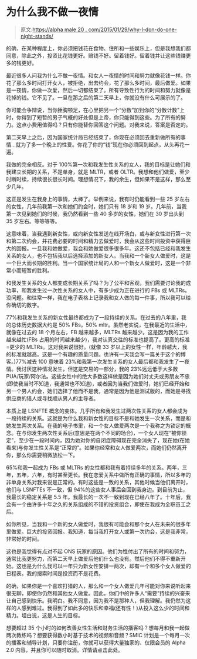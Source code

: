 # 为什么我不做一夜情

> 原文:[https://alpha male 20 . com/2015/01/29/why-I-don-do-one-night-stands/](https://alphamale20.com/2015/01/29/why-i-dont-do-one-night-stands/)

的确，在某种程度上，你必须把钱花在食物、住所和一些娱乐上，但是我想我们都同意，除此之外，投资比花钱更好。赔钱不好。留着钱好。留着钱并让这些钱赚更多的钱更好。

最近很多人问我为什么不做一夜情。和女人一夜情的时间和努力就像花钱一样。你花了那么多时间打开女人，被拒绝，出去约会，花了那么多时间，最后做爱。如果是一夜情，你做一次爱，然后一切都结束了。所有导致性行为的时间和努力就像是花掉的钱。它不见了。一旦在那之后的第二天早上，你就没有什么可展示的了。

你可能会争辩说，当你捶胸顿足，在心里把另一个“分数”加到你的“分数计数”上时，你得到了短暂的男子气概的好处但是上帝，你只能得到这些。为了所有的努力。这点小费用值得吗？只有你能替你回答这个问题。对我来说，答案是否定的。

第二天早上之后，因为国家统计局已经结束了，你现在必须回去重新做所有的事情...就为了多一个晚上的性爱。你花了你的“钱”现在你必须回到起点，从头再花一遍。

我做的完全相反。对于 100%第一次和我发生性关系的女人，我的目标是让她们和我建立长期的关系，不是单身，就是 MLTR，或者 OLTR。我想和他们做爱，至少时断时续，持续很长很长时间。理想情况下，我的余生，但如果不是这样，那么至少几年。

这正是发生在我身上的事情，太棒了。举例来说，我有时仍能看到一些 25 岁左右的女性，几年前我第一次和她们约会时，她们只有 18 岁和 19 岁。几年前，当我第一次见到她们的时候，我仍然看到一些 40 多岁的女性，她们在 30 岁出头到 35 岁左右。等等等等。

这意味着，当我遇到新女性，或向新女性发送在线开场白，或与新女性进行第一次和第二次约会，并花费必要的时间和精力去做爱时，我会从这些时间投资中获得巨大的回报。一旦我和她做爱，我会和她做爱很多很多年。这还不包括已经和我发生关系的女人，也不包括我以后选择添加的新女人。当我和一个新女人做爱时，这是一个巨大而长期的胜利。当一个国家统计局的人和一个新女人做爱时，这是一个非常小而短暂的胜利。

和我发生关系的女人都变成长期关系了吗？为了公平和客观，我们需要讨论我的成功率，和我发生过一次性关系的女人中，有多少成为正在进行的 FBs 或 MLTRs。没问题。和往常一样，我在电子表格上记录我和女人做的每一件事，所以我可以给你确切的数字。

77%和我发生关系的新女性最终都成为了一段持续的关系。在过去的八年里，我的总体历史数据大约是 50% FBs，50% mltr。虽然老实说，在我最近的生活中，就像在过去的 18 个月左右，FB 越来越多，MLTRs 越来越少。这是因为我的工作越来越忙(FBs 占用的时间越来越少)，我对认真交往的标准也提高了。更高的标准=更少的 MLTRs。这对我来说很好。(就像 33 岁以上的女性一样，年龄越大，我的标准就越高。这是一个有趣的质量问题。也许有一天我会写一篇关于这个的博客。)77%减去 100 意味着 23%和我第一次发生关系的女人最后都和我发生了一夜情。我讨厌这种情况发生，但这是交易的一部分，我的 23%远远低于大多数 PUA/玩家/阿尔法。这些女性中的绝大多数这样做是因为她们对丈夫或男朋友不忠(即使我当时不知道，我通常也不知道)，或者因为当我们做爱时，她们已经开始和另一个男人约会，她们选择了他而不是我，通常是因为他是测试版的，而她是寻找供应商的猎人或寻找顺从男人的主导者。

本质上是 LSNFTE 概念的变体。几乎所有和我发生过两次性关系的女人都会成为一段持续的关系。这就是为什么我和新女性的目标不是和她发生一次关系，而是和她发生两次关系。在我的电子书里，和一个女人做爱两次是一个我称之为锁定的概念。在与你发生两次性关系后(意思是在两个不同的场合)，一个女人现在“被你锁定”，至少在一段时间内，因为她对你的自闭症障碍现在完全消失了，现在她(在她看来)与你发生性关系是“正常的”。如果你经常和女人做爱两次，而她们仍然离开你，那么你需要稍微放松一下。

65%和我一起成为 FBs 或 MLTRs 的女性都和我有着持续多年的关系。两年，三年，五年，六年，有时甚至更长。我在恋爱关系中做所有正确的事情，所以多年的非单身关系对我来说是正常的。有时这些是一致的关系，其他时候当他们离开时，他们与 LSNFTEs 不一致，但 94%的这些女人事后会回到我身边。到目前为止，我最长的稳定关系是 5.5 年。我最长的一次不一致到现在已经八年了。十年后，我会有一个由许多十年之久的关系组成的不错的投资组合，即使在我成为全职员工之后。

如你所见，当我和一个新的女人做爱时，我很有可能会和那个女人在未来的很多年里做爱。巨大的投资回报。我知道，每当我打开女人或第一次约会，这是我非常，非常好的时间。

这也是我觉得有点对不起 ONS 玩家的原因。他们为性付出了所有的时间和努力，通常比我更努力，而第二天早上做爱后他们什么也没有。然后他们不得不重新开始。这也是为什么我可以一年只为新女性安排一两次，却有一个和多个女人做爱的日程表。我的搜索时间是投资而不是花费。

的确，如果你是一个喜欢打猎的人，那么和一个女人做爱几年可能对你来说听起来很无聊，即使你仍然和其他女人做爱。因此，你们中的许多人“需要”持续的兴奋来让自己感到快乐。我明白。我不同意，因为我不是那种人，但我理解。我仍然为这样的人感到难过。我得到了如此多的快乐和幸福(还有性！)从投入这么少的时间和精力。坦白说，这是人生的目标。

想要超过 35 个小时的如何改善女性生活和财务生活的播客吗？想每月和我一起做两次教练吗？想要获得数小时基于技术的视频和音频？SMIC 计划是一个每月一次的播客和辅导计划，只要你注册，你就可以获得大量独家的、仅限会员的 Alpha 2.0 内容，并且你可以随时取消。详情请点击此处。